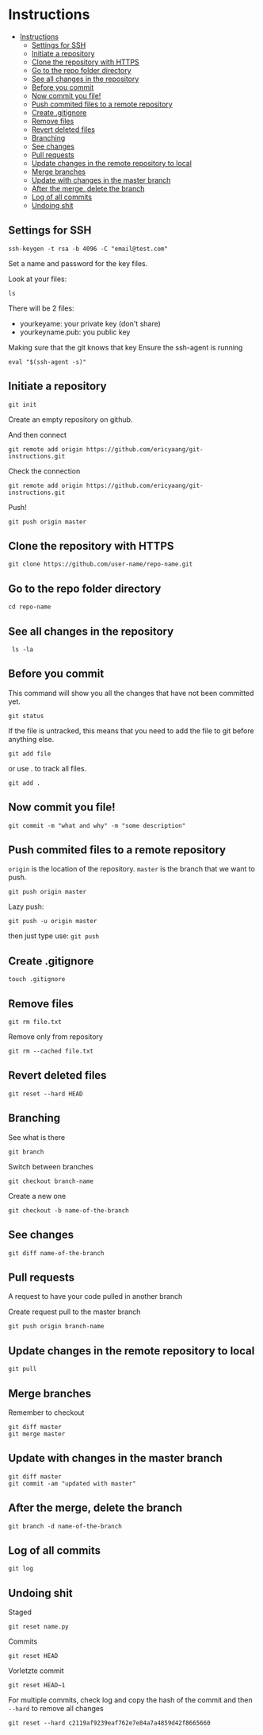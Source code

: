# Instructions

- [Instructions](#instructions)
  - [Settings for SSH](#settings-for-ssh)
  - [Initiate a repository](#initiate-a-repository)
  - [Clone the repository with HTTPS](#clone-the-repository-with-https)
  - [Go to the repo folder directory](#go-to-the-repo-folder-directory)
  - [See all changes in the repository](#see-all-changes-in-the-repository)
  - [Before you commit](#before-you-commit)
  - [Now commit you file!](#now-commit-you-file)
  - [Push commited files to a remote repository](#push-commited-files-to-a-remote-repository)
  - [Create .gitignore](#create-gitignore)
  - [Remove files](#remove-files)
  - [Revert deleted files](#revert-deleted-files)
  - [Branching](#branching)
  - [See changes](#see-changes)
  - [Pull requests](#pull-requests)
  - [Update changes in the remote repository to local](#update-changes-in-the-remote-repository-to-local)
  - [Merge branches](#merge-branches)
  - [Update with changes in the master branch](#update-with-changes-in-the-master-branch)
  - [After the merge, delete the branch](#after-the-merge-delete-the-branch)
  - [Log of all commits](#log-of-all-commits)
  - [Undoing shit](#undoing-shit)

## Settings for SSH
```
ssh-keygen -t rsa -b 4096 -C "email@test.com"
```
Set a name and password for the key files.

Look at your files:
```
ls
```
There will be 2 files:
- yourkeyame: your private key (don't share)
- yourkeyname.pub: you public key

Making sure that the git knows that key
Ensure the ssh-agent is running

```
eval "$(ssh-agent -s)"
``` 
## Initiate a repository
```
git init
```

Create an empty repository on github.

And then connect
```
git remote add origin https://github.com/ericyaang/git-instructions.git
```
Check the connection
```
git remote add origin https://github.com/ericyaang/git-instructions.git
```
Push!
```
git push origin master
```


## Clone the repository with HTTPS

```
git clone https://github.com/user-name/repo-name.git

```

## Go to the repo folder directory
```
cd repo-name
```

## See all changes in the repository
```
 ls -la
```

## Before you commit

This command will show you all the changes that have not been committed yet.
```
git status
```
If the file is untracked, this means that you need to add the file to git before anything else.
```
git add file
```

or use . to track all files.
```
git add .
```
## Now commit you file!
```
git commit -m "what and why" -m "some description"
```

## Push commited files to a remote repository

`origin` is the location of the repository.
`master` is the branch that we want to push.
```
git push origin master
```

Lazy push:
```
git push -u origin master
```
then just type use: `git push`

## Create .gitignore
```
touch .gitignore
```

## Remove files
```
git rm file.txt
```
Remove only from repository
```
git rm --cached file.txt
```

## Revert deleted files
```
git reset --hard HEAD
```

## Branching

See what is there
```
git branch
```

Switch between branches
```
git checkout branch-name
```

Create a new one
```
git checkout -b name-of-the-branch
```

## See changes
```
git diff name-of-the-branch
```

## Pull requests

A request to have your code pulled in another branch

Create request pull to the master branch

```
git push origin branch-name
```
## Update changes in the remote repository to local

```
git pull
```
## Merge branches
Remember to checkout
```
git diff master
git merge master
```
## Update with changes in the master branch
```
git diff master
git commit -am "updated with master"
```
## After the merge, delete the branch
```
git branch -d name-of-the-branch
```

## Log of all commits
```
git log
```

## Undoing shit

Staged
```
git reset name.py
```
Commits
```
git reset HEAD
```
Vorletzte commit
```
git reset HEAD~1
```
For multiple commits, check log and copy the hash of the commit and then
`--hard` to remove all changes
```
git reset --hard c2119af9239eaf762e7e84a7a4859d42f8665660
```